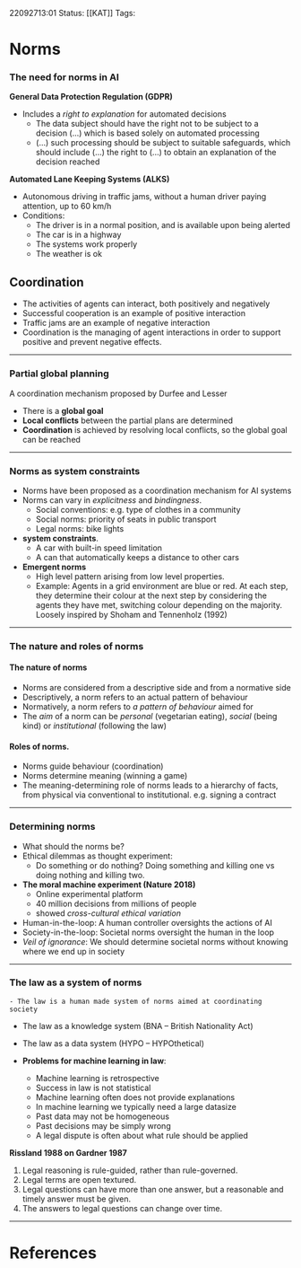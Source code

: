 22092713:01
Status:  [[KAT]]
Tags: 

# Norms
### The need for norms in AI
**General Data Protection Regulation (GDPR)**
- Includes a *right to explanation* for automated decisions 
	- The data subject should have the right not to be subject to a decision (...) which is based solely on automated processing
	- (...) such processing should be subject to suitable safeguards, which should include (...) the right to (...) to obtain an explanation of the decision reached

**Automated Lane Keeping Systems (ALKS)**
- Autonomous driving in traffic jams, without a human driver paying attention, up to 60 km/h
- Conditions:
	- The driver is in a normal position, and is available upon being alerted
	- The car is in a highway
	- The systems work properly
	- The weather is ok
## Coordination
- The activities of agents can interact, both positively and negatively
- Successful cooperation is an example of positive interaction
- Traffic jams are an example of negative interaction
- Coordination is the managing of agent interactions in order to support positive and prevent negative effects. 


---
### Partial global planning
A coordination mechanism proposed by Durfee and Lesser
- There is a **global goal**
- **Local conflicts** between the partial plans are determined
- **Coordination** is achieved by resolving local conflicts, so the global goal can be reached

---
### Norms as system constraints
- Norms have been proposed as a coordination mechanism for AI systems
- Norms can vary in *explicitness* and *bindingness*.
	- Social conventions: e.g. type of clothes in a community
	- Social norms: priority of seats in public transport
	- Legal norms: bike lights
- **system constraints**.
	- A car with built-in speed limitation
	- A can that automatically keeps a distance to other cars
- **Emergent norms**
	- High level pattern arising from low level properties.
	- Example: Agents in a grid environment are blue or red. At each step, they determine their colour at the next step by considering the agents they have met, switching colour depending on the majority.
		Loosely inspired by Shoham and Tennenholz (1992)
 

---
### The nature and roles of norms
#### The nature of norms
- Norms are considered from a descriptive side and from a normative side
- Descriptively, a norm refers to an actual pattern of behaviour 
- Normatively, a norm refers to *a pattern of behaviour* aimed for    
- The *aim* of a norm can be *personal* (vegetarian eating), *social* (being kind) or *institutional* (following the law)

#### Roles of norms.
- Norms guide behaviour (coordination)
- Norms determine meaning (winning a game)
- The meaning-determining role of norms leads to a hierarchy of facts, from physical via conventional to institutional. e.g. signing a contract

---
### Determining norms
- What should the norms be?
- Ethical dilemmas as thought experiment:
	- Do something or do nothing? Doing something and killing one vs doing nothing and killing two.
- **The moral machine experiment (Nature 2018)**
	- Online experimental platform
	- 40 million decisions from millions of people
	- showed *cross-cultural ethical variation*
- Human-in-the-loop: A human controller oversights the actions of AI
- Society-in-the-loop: Societal norms oversight the human in the loop
- *Veil of ignorance*: We should determine societal norms without knowing where we end up in society 

---
### The law as a system of norms
	- The law is a human made system of norms aimed at coordinating society


- The law as a knowledge system (BNA – British Nationality Act)
- The law as a data system (HYPO – HYPOthetical)

- **Problems for machine learning in law**:
	- Machine learning is retrospective
	- Success in law is not statistical
	- Machine learning often does not provide explanations
	- In machine learning we typically need a large datasize
	- Past data may not be homogeneous
	- Past decisions may be simply wrong
	- A legal dispute is often about what rule should be applied

**Rissland 1988 on Gardner 1987**
1. Legal reasoning is rule-guided, rather than rule-governed.
2. Legal terms are open textured.
3. Legal questions can have more than one answer, but a reasonable and timely answer must be given.
4. The answers to legal questions can change over time.

---
# References